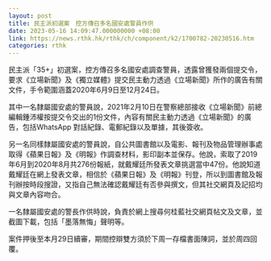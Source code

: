 ```yaml
---
layout: post
title: 民主派初選案　控方傳召多名國安處警員作供
date: 2023-05-16 14:09:47.000000000 +08:00
link: https://news.rthk.hk/rthk/ch/component/k2/1700782-20230516.htm
categories: rthk
---
```


民主派「35+」初選案，控方傳召多名國安處調查警員，透露曾獲發兩個提交令，要求《立場新聞》及《獨立媒體》提交民主動力透過《立場新聞》所作的廣告有關文件，手令範圍涵蓋2020年6月9日至12月24日。

其中一名隸屬國安處的警員說，2021年2月10日在警察總部接收《立場新聞》前總編輯鍾沛權按提交令交出的1份文件，內容有關民主動力透過《立場新聞》的廣告，包括WhatsApp 對話紀錄、電郵紀錄以及單據，其後簽收。

另一名同樣隸屬國安處的警員說，自公共圖書館以及電影、報刊及物品管理辦事處取得《蘋果日報》及《明報》作調查材料，影印副本並保存。他說，索取了2019年6月到2020年8月共276份報紙，就戴耀廷所發表文章挑選當中47份。他說知道戴耀廷在網上發表文章，相信於《蘋果日報》及《明報》刊登，所以到圖書館及報刊辦按時段搜證，又指自己無法確認戴耀廷有否參與撰文，但其社交網頁及記招均與文章內容吻合。

一名隸屬國安處的警長作供時說，負責於網上搜尋何桂藍社交網頁帖文及文章，並截圖下載，包括「墨落無悔」聲明等。

案件押後至本月29日續審，期間控辯雙方須於下周一存檔書面陳詞，並於周四回覆。
